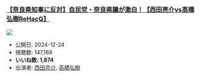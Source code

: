 ### [【奈良県知事に反対】自民党・奈良県議が激白！【西田亮介vs高橋弘樹ReHacQ】](https://www.youtube.com/watch?v=m9zChiblH4I)
[![](https://img.youtube.com/vi/m9zChiblH4I/sddefault.jpg)](https://www.youtube.com/watch?v=m9zChiblH4I)
-   公開日: 2024-12-24
-   視聴数: 147,168
-   **いいね数: 1,874**
-   出演者: [西田亮介](/rehacq_fan/people/西田亮介 "wikilink"), [高橋弘樹](/rehacq_fan/people/高橋弘樹 "wikilink")
